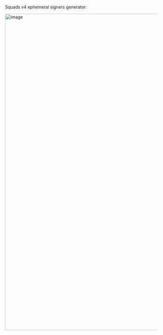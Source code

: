 Squads v4 ephemeral signers generator:

<img width="1041" alt="image" src="https://github.com/user-attachments/assets/2bebe02a-df74-4585-9125-dcd7855785f9">
